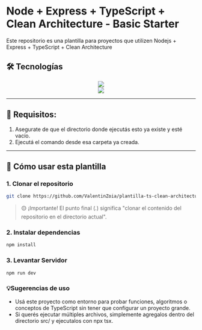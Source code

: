 # Node + Express + TypeScript + Clean Architecture - Basic Starter


Este repositorio es una plantilla para proyectos que utilizen Nodejs + Express + TypeScript + Clean Architecture

## 🛠️ Tecnologías

<div align="center"  >
            <img src="https://skillicons.dev/icons?i=typescript" />
              </br>
            <img src="https://skillicons.dev/icons?i=nodejs,express" />
            </br>
           
             
             
             
            
</div>

---

## 🔧 Requisitos:
1. Asegurate de que el directorio donde ejecutás esto ya existe y esté vacío.
2. Ejecutá el comando desde esa carpeta ya creada.

---

## 🚀 Cómo usar esta plantilla

### 1. Clonar el repositorio
```bash
git clone https://github.com/ValentinZoia/plantilla-ts-clean-architecture.git .

```
> 🟡 ¡Importante! El punto final (.) significa "clonar el contenido del repositorio en el directorio actual".


### 2. Instalar dependencias
```bash
npm install
```

### 3. Levantar Servidor
```bash
npm run dev
```

### 💡Sugerencias de uso
- Usá este proyecto como entorno para probar funciones, algoritmos o conceptos de TypeScript sin tener que configurar un proyecto grande.
- Si querés ejecutar múltiples archivos, simplemente agregalos dentro del directorio src/ y ejecutalos con npx tsx.


